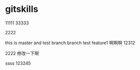 # gitskills
11111
33333


2222

this is master and test branch
branch test
feature1
啊啊啊
12312

2222
修改一下啊

ssss
123245
